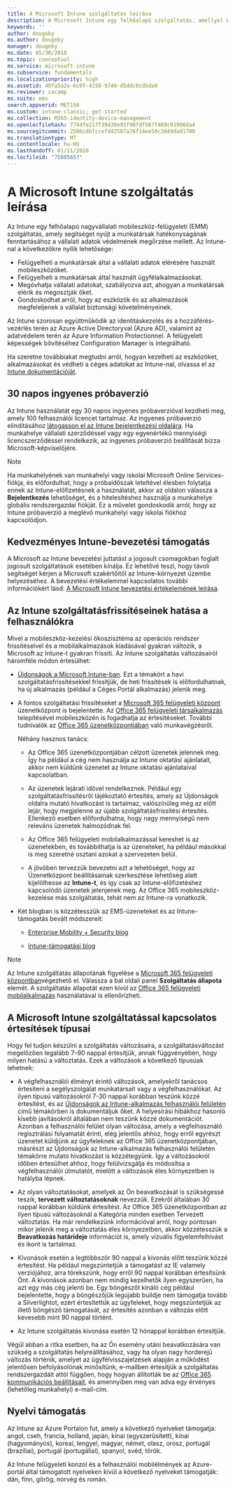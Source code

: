 ```yaml
---
title: A Microsoft Intune szolgáltatás leírása
description: A Microsoft Intune egy felhőalapú szolgáltatás, amellyel Windows, iOS, Mac OS X, Android és Windows Mobile rendszerű eszközök felügyelhetők.
keywords: ''
author: dougeby
ms.author: dougeby
manager: dougeby
ms.date: 05/30/2018
ms.topic: conceptual
ms.service: microsoft-intune
ms.subservice: fundamentals
ms.localizationpriority: high
ms.assetid: 40fa5a2e-6c0f-4150-9740-d5ddc0cdbda0
ms.reviewer: cacamp
ms.suite: ems
search.appverid: MET150
ms.custom: intune-classic; get-started
ms.collection: M365-identity-device-management
ms.openlocfilehash: 7744fe217f39436e91f90fdf567f469c01986da4
ms.sourcegitcommit: 2506cdbfccefd42587a76f14ee50c3849dad1708
ms.translationtype: MT
ms.contentlocale: hu-HU
ms.lasthandoff: 01/11/2020
ms.locfileid: "75885657"
---
```

# <a name="microsoft-intune-service-description"></a>A Microsoft Intune szolgáltatás leírása

Az Intune egy felhőalapú nagyvállalati mobileszköz-felügyeleti (EMM) szolgáltatás, amely segítséget nyújt a munkatársak hatékonyságának fenntartásához a vállalati adatok védelmének megőrzése mellett. Az Intune-nal a következőkre nyílik lehetősége:
* Felügyelheti a munkatársak által a vállalati adatok elérésére használt mobileszközöket.
* Felügyelheti a munkatársak által használt ügyfélalkalmazásokat.
* Megóvhatja vállalati adatokat, szabályozva azt, ahogyan a munkatársak elérik és megosztják őket.
* Gondoskodhat arról, hogy az eszközök és az alkalmazások megfeleljenek a vállalat biztonsági követelményeinek.

Az Intune szorosan együttműködik az identitáskezelés és a hozzáférés-vezérlés terén az Azure Active Directoryval (Azure AD), valamint az adatvédelem terén az Azure Information Protectionnel. A felügyeleti képességek bővítéséhez Configuration Manager is integrálható.

Ha szeretne továbbiakat megtudni arról, hogyan kezelheti az eszközöket, alkalmazásokat és védheti a céges adatokat az Intune-nal, olvassa el az [Intune dokumentációját](../index.yml).

## <a name="30-day-free-trial"></a>30 napos ingyenes próbaverzió
Az Intune használatát egy 30 napos ingyenes próbaverzióval kezdheti meg, amely 100 felhasználói licencet tartalmaz. Az ingyenes próbaverzió elindításához [látogasson el az Intune bejelentkezési oldalára](https://admin.microsoft.com/Signup/Signup.aspx?OfferId=40BE278A-DFD1-470a-9EF7-9F2596EA7FF9&dl=INTUNE_A&ali=1#0%20). Ha munkahelye vállalati szerződéssel vagy egy egyenértékű mennyiségi licencszerződéssel rendelkezik, az ingyenes próbaverzió beállítását bízza Microsoft-képviselőjére.

> [!NOTE]
> Ha munkahelyének van munkahelyi vagy iskolai Microsoft Online Services-fiókja, és előfordulhat, hogy a próbaidőszak leteltével élesben folytatja ennek az Intune-előfizetésnek a használatát, akkor az oldalon válassza a **Bejelentkezés** lehetőséget, és a hitelesítéshez használja a munkahelye globális rendszergazdai fiókját. Ez a művelet gondoskodik arról, hogy az Intune próbaverzió a meglévő munkahelyi vagy iskolai fiókhoz kapcsolódjon.

<!--- For a list of settings that you can set up on mobile devices, see:

- [Enrolled device management capabilities of Microsoft Intune](introduction-intune.md)

--->
## <a name="intune-onboarding-benefit"></a>Kedvezményes Intune-bevezetési támogatás
A Microsoft az Intune bevezetési juttatást a jogosult csomagokban foglalt jogosult szolgáltatások esetében kínálja. Ez lehetővé teszi, hogy távoli segítséget kérjen a Microsoft szakértőitől az Intune-környezet üzembe helyezéséhez. A bevezetési értékelemmel kapcsolatos további információkért lásd: [A Microsoft Intune bevezetési értékelemének leírása](https://go.microsoft.com/fwlink/?LinkId=619281).


## <a name="learn-how-intune-service-updates-affect-you"></a>Az Intune szolgáltatásfrissítéseinek hatása a felhasználókra

Mivel a mobileszköz-kezelési ökoszisztéma az operációs rendszer frissítéseivel és a mobilalkalmazások kiadásával gyakran változik, a Microsoft az Intune-t gyakran frissíti. Az Intune szolgáltatás változásairól háromféle módon értesülhet:

- [Újdonságok a Microsoft Intune-ban](whats-new.md). Ezt a témakört a havi szolgáltatásfrissítésekkel frissítjük, de heti frissítések is előfordulhatnak, ha új alkalmazás (például a Céges Portál alkalmazás) jelenik meg.

- A fontos szolgáltatási frissítéseket a [Microsoft 365 felügyeleti központ](https://admin.microsoft.com/) üzenetközpont is bejelentette. Az [Office 365 felügyeleti társalkalmazás](https://support.office.com/article/Office-365-Admin-Mobile-App-e16f6421-2a1a-4142-bf9d-9846600a060a) telepítésével mobileszközén is fogadhatja az értesítéseket. További tudnivalók az [Office 365 üzenetközpontjában](https://support.office.com/client/results?Shownav=true&ns=O365ENTADMIN&version=15&ver=15&HelpID=O365E_MCManageUpdates) való munkavégzésről.

  Néhány hasznos tanács:

  - Az Office 365 üzenetközpontjában célzott üzenetek jelennek meg. Így ha például a cég nem használja az Intune oktatási ajánlatait, akkor nem küldünk üzenetet az Intune oktatási ajánlataival kapcsolatban.

  - Az üzenetek lejárati idővel rendelkeznek. Például egy szolgáltatásfrissítésről tájékoztató értesítés, amely az Újdonságok oldalra mutató hivatkozást is tartalmaz, valószínűleg még az előtt lejár, hogy megjelenne az újabb szolgáltatásfrissítési értesítés. Ellenkező esetben előfordulhatna, hogy nagy mennyiségű nem releváns üzenetek halmozódnak fel.

  - Az Office 365 felügyeleti mobilalkalmazással kereshet is az üzenetekben, és továbbíthatja is az üzeneteket, ha például másokkal is meg szeretné osztani azokat a szervezeten belül.

  - A jövőben tervezzük bevezetni azt a lehetőséget, hogy az Üzenetközpont beállításainak szerkesztése lehetőség alatt kijelölhesse az **Intune-t**, és így csak az Intune-előfizetéshez kapcsolódó üzenetek jelenjenek meg. Az Office 365 mobileszköz-kezelése más szolgáltatás, tehát nem az Intune-ra vonatkozik.

- Két blogban is közzétesszük az EMS-üzeneteket és az Intune-támogatás bevált módszereit:

  - [Enterprise Mobility + Security blog](https://blogs.technet.microsoft.com/enterprisemobility/)

  - [Intune-támogatási blog](https://blogs.technet.microsoft.com/intunesupport/)

> [!Note]
> Az Intune szolgáltatás állapotának figyelése a [Microsoft 365 felügyeleti központban](https://admin.microsoft.com)végezhető el. Válassza a bal oldali panel **Szolgáltatás állapota** elemét. A szolgáltatás állapotát ezen kívül az [Office 365 felügyeleti mobilalkalmazás](https://support.office.com/article/Office-365-Admin-Mobile-App-e16f6421-2a1a-4142-bf9d-9846600a060a) használatával is ellenőrizheti.

## <a name="types-of-notices-microsoft-provides-about-the-intune-service"></a>A Microsoft Intune szolgáltatással kapcsolatos értesítések típusai

Hogy fel tudjon készülni a szolgáltatás változásaira, a szolgáltatásváltozást megelőzően legalább 7–90 nappal értesítjük, annak függvényében, hogy milyen hatású a változtatás. Ezek a változások a következő típusúak lehetnek:

- A végfelhasználói élményt érintő változások, amelyekről tanácsos értesíteni a segélyszolgálat munkatársait vagy a végfelhasználókat. Az ilyen típusú változásokról 7-30 nappal korábban teszünk közzé értesítést, és az [Újdonságok az Intune-alkalmazás felhasználói felületén](whats-new-app-ui.md) című témakörben is dokumentáljuk őket. A helyesírási hibákhoz hasonló kisebb javításokról általában nem teszünk közzé dokumentációt. Azonban a felhasználói felület olyan változása, amely a végfelhasználó regisztrálási folyamatát érinti, elég jelentős ahhoz, hogy erről egyrészt üzenetet küldjünk az ügyfeleknek az Office 365 üzenetközpontjában, másrészt az Újdonságok az Intune-alkalmazás felhasználói felületén témakörre mutató hivatkozást is közzétegyünk. Így a változásokról időben értesülhet ahhoz, hogy felülvizsgálja és módosítsa a végfelhasználói útmutatót, mielőtt a változások éles környezetben is hatályba lépnek.

- Az olyan változtatásokat, amelyek az Ön beavatkozását is szükségessé teszik, **tervezett változtatásoknak** nevezzük. Ezekről általában 30 nappal korábban küldünk értesítést. Az Office 365 üzenetközpontban az ilyen típusú változásoknál a Kategória minden esetben Tervezett változtatás. Ha már rendelkezünk információval arról, hogy pontosan mikor jelenik meg a változtatás éles környezetben, akkor közzétesszük a **Beavatkozás határideje** információt is, amely vizuális figyelemfelhívást és ikont is tartalmaz.

- Kivonások esetén a legtöbbször 90 nappal a kivonás előtt teszünk közzé értesítést. Ha például megszüntetjük a támogatást az IE valamely verziójához, arra törekszünk, hogy erről 90 nappal korábban értesítsünk Önt. A kivonások azonban nem mindig kezelhetők ilyen egyszerűen, ha azt egy más cég jelenti be. Egy böngészőt kínáló cég például bejelentette, hogy a böngészőjük legújabb buildje nem támogatja tovább a Silverlightot, ezért értesítettük az ügyfeleket, hogy megszüntetjük az illető böngésző támogatását, az értesítés azonban a változás előtt kevesebb mint 90 nappal történt.

- Az Intune szolgáltatás kivonása esetén 12 hónappal korábban értesítjük.

Végül abban a ritka esetben, ha az Ön esemény utáni beavatkozására van szükség a szolgáltatás helyreállításához, vagy ha olyan nagy horderejű változás történik, amelyet az ügyfélvisszajelzések alapján a működést jelentősen befolyásolónak minősítünk, e-mailben értesítjük a szolgáltatás rendszergazdáit attól függően, hogy hogyan állították be az [Office 365 kommunikációs beállításait](https://support.office.com/article/Change-your-contact-preferences-for-communications-from-Microsoft-6f70de1b-a64d-4498-bfbd-be8c83a9c0fc), és amennyiben meg van adva egy érvényes (lehetőleg munkahelyi) e-mail-cím.  


<!--- ## Choose the management solution that’s right for you
You can set up Intune in several ways to manage and help protect your company's mobile devices and computers (referred to as **devices** in this article).

- **Intune stand-alone configuration.** Use the web-based admin console in Intune to manage devices in your organization. Intune can be used without any on-premises IT infrastructure. If you use Intune with Active Directory Domain Services, you can use domain user accounts that you manage with Domain Services with Intune.

--->

## <a name="language-support"></a>Nyelvi támogatás
Az Intune az Azure Portalon fut, amely a következő nyelveket támogatja: angol, cseh, francia, holland, japán, kínai (egyszerűsített), kínai (hagyományos), koreai, lengyel, magyar, német, olasz, orosz, portugál (brazíliai), portugál (portugáliai), spanyol, svéd, török.

Az Intune felügyeleti konzol és a felhasználói mobilélmények az Azure-portál által támogatott nyelveken kívül a következő nyelveket támogatják: dán, finn, görög, norvég és román.

<!--- ## Learn more about Intune
Use these resources to learn more about Intune:

- The [Microsoft Intune Trust Center](https://www.microsoft.com/server-cloud/products/intune-trust-center/) provides information about the security, privacy, and compliance practices of Intune, and it describes some of Intune's certifications.

- [Enrolled device management capabilities of Microsoft Intune](introduction-intune.md)--->
